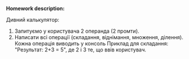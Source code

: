 **Homework description:**

Дивний калькулятор:

1. Запитуємо у користувача 2 операнда (2 промти).
2. Написати всі операції (складання, віднімання, множення, ділення). Кожна операція виводить у консоль Приклад для складання: "Результат: 2+3 = 5", де 2 і 3 те, що ввів користувач.